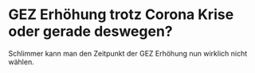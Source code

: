 # GEZ Erhöhung trotz Corona Krise oder gerade deswegen?

Schlimmer kann man den Zeitpunkt der GEZ Erhöhung nun wirklich nicht wählen.
